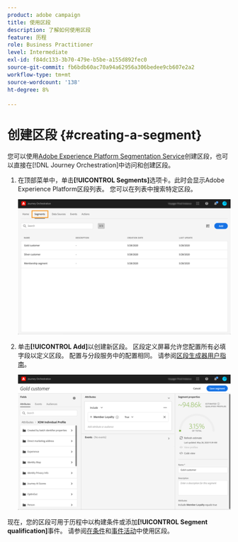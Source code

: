 ```yaml
---
product: adobe campaign
title: 使用区段
description: 了解如何使用区段
feature: 历程
role: Business Practitioner
level: Intermediate
exl-id: f84dc133-3b70-479e-b5be-a155d892fec0
source-git-commit: fb6bdb60ac70a94a62956a306bedee9cb607e2a2
workflow-type: tm+mt
source-wordcount: '138'
ht-degree: 8%

---
```


# 创建区段 {#creating-a-segment}

您可以使用[Adobe Experience Platform Segmentation Service](https://experienceleague.adobe.com/docs/experience-platform/segmentation/home.html)创建区段，也可以直接在[!DNL Journey Orchestration]中访问和创建区段。

1. 在顶部菜单中，单击&#x200B;**[!UICONTROL Segments]**&#x200B;选项卡。此时会显示Adobe Experience Platform区段列表。 您可以在列表中搜索特定区段。

   ![](../assets/segment1.png)

1. 单击&#x200B;**[!UICONTROL Add]**&#x200B;以创建新区段。 区段定义屏幕允许您配置所有必填字段以定义区段。 配置与分段服务中的配置相同。 请参阅[区段生成器用户指南](https://experienceleague.adobe.com/docs/experience-platform/segmentation/ui/overview.html)。

   ![](../assets/segment2.png)

现在，您的区段可用于历程中以构建条件或添加&#x200B;**[!UICONTROL Segment qualification]**&#x200B;事件。 请参阅[在条件](../segment/using-a-segment.md)和[事件活动](../building-journeys/segment-qualification-events.md)中使用区段。
